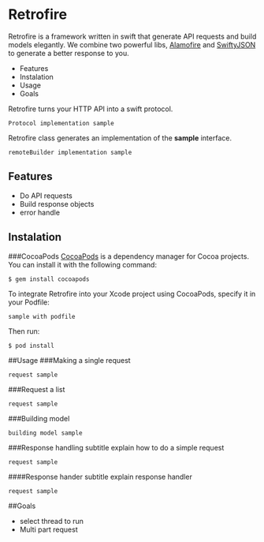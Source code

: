 # Retrofire


Retrofire is a framework written in swift that generate API requests and build models elegantly. We combine two powerful libs, [Alamofire](https://github.com/Alamofire/Alamofire) and [SwiftyJSON](https://github.com/SwiftyJSON/SwiftyJSON) to generate a better response to you.

* Features
* Instalation
* Usage
* Goals

Retrofire turns your HTTP API into a swift protocol.

```
Protocol implementation sample

```


Retrofire class generates an implementation of the **sample** interface.

```
remoteBuilder implementation sample

```


## Features

* Do API requests 
* Build response objects
* error handle

## Instalation

###CocoaPods
[CocoaPods](https://cocoapods.org/) is a dependency manager for Cocoa projects. You can install it with the following command:

```
$ gem install cocoapods

```
To integrate Retrofire into your Xcode project using CocoaPods, specify it in your Podfile:

```
sample with podfile

```

Then run:

```
$ pod install

```

##Usage
###Making a single request

```
request sample

```
###Request a list

```
request sample

```
###Building model

```
building model sample

```

###Response handling
subtitle explain how to do a simple request

```
request sample
```

####Response hander
subtitle explain response handler

```
request sample
```

##Goals
* select thread to run
* Multi part request